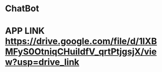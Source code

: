 # ChatBot
# APP LINK https://drive.google.com/file/d/1lXBMFyS0OtniqCHuiIdfV_qrtPtjgsjX/view?usp=drive_link

